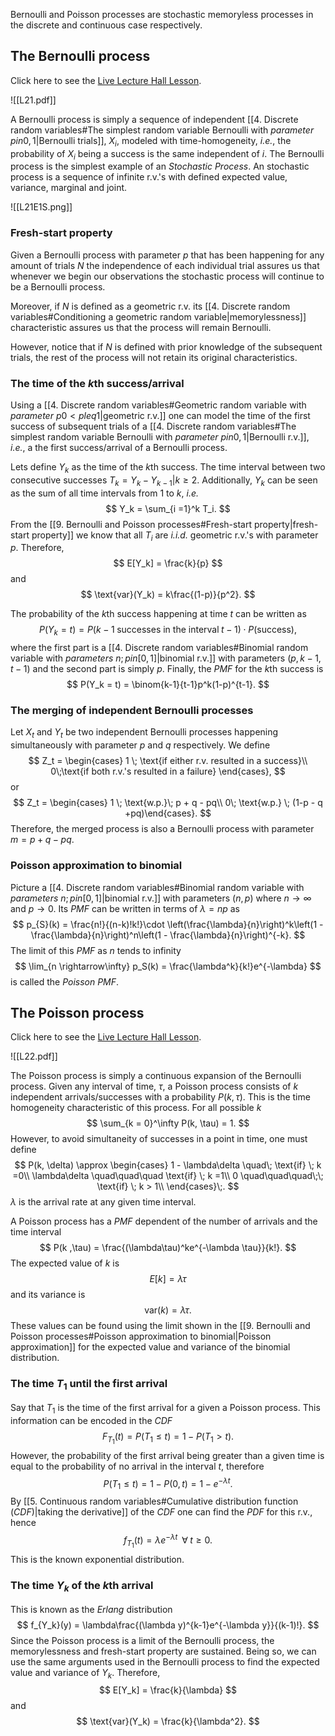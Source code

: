 Bernoulli and Poisson processes are stochastic memoryless processes in the discrete and continuous case respectively.

## The Bernoulli process

Click here to see the [Live Lecture Hall Lesson](https://ocw.mit.edu/courses/6-041-probabilistic-systems-analysis-and-applied-probability-fall-2010/resources/lecture-13-bernoulli-process/).

![[L21.pdf]]

A Bernoulli process is simply a sequence of independent [[4. Discrete random variables#The simplest random variable Bernoulli with *parameter* $p in {0, 1 }$|Bernoulli trials]], $X_i$, modeled with time-homogeneity, *i.e.*, the probability of $X_i$ being a success is the same independent of $i$. 
The Bernoulli process is the simplest example of an *Stochastic Process*. An stochastic process is a sequence of infinite r.v.'s with defined expected value, variance, marginal and joint.


![[L21E1S.png]]

### Fresh-start property

Given a Bernoulli process with parameter $p$ that has been happening for any amount of trials $N$ the independence of each individual trial assures us that whenever we begin our observations the stochastic process will continue to be a Bernoulli process. 

Moreover, if $N$ is defined as a geometric r.v. its [[4. Discrete random variables#Conditioning a geometric random variable|memorylessness]] characteristic assures us that the process will remain Bernoulli.

However, notice that if $N$ is defined with prior knowledge of the subsequent trials, the rest of the process will not retain its original characteristics.

### The time of the $k\text{th}$ success/arrival

Using a [[4. Discrete random variables#Geometric random variable with *parameter* $p 0 < p leq 1$|geometric r.v.]] one can model the time of the first success of subsequent trials of a [[4. Discrete random variables#The simplest random variable Bernoulli with *parameter* $p in {0, 1 }$|Bernoulli r.v.]], *i.e.*, a the first success/arrival of a Bernoulli process. 

Lets define $Y_k$ as the time of the $k\text{th}$ success. The time interval between two consecutive successes $T_k = Y_k - Y_{k-1} | k \geq 2$. Additionally, $Y_k$ can be seen as the sum of all time intervals from $1$ to $k$, *i.e.*
$$
Y_k = \sum_{i =1}^k T_i.
$$
From the [[9. Bernoulli and Poisson processes#Fresh-start property|fresh-start property]] we know that all $T_i$ are *i.i.d.* geometric r.v.'s with parameter $p$. Therefore,
$$
E[Y_k] = \frac{k}{p}
$$
and
$$
\text{var}(Y_k) = k\frac{(1-p)}{p^2}.
$$

The probability of the $k\text{th}$ success happening at time $t$ can be written as 
$$
P(Y_k = t) = P(k-1 \; \text{successes in the interval} \; t-1)\cdot P(\text{success}),
$$
where the first part is a [[4. Discrete random variables#Binomial random variable with *parameters* $n; p in [0, 1]$|binomial r.v.]] with parameters $(p, k-1, t-1)$ and the second part is simply $p$. Finally, the *PMF* for the $k\text{th}$ success is
$$
P(Y_k = t) = \binom{k-1}{t-1}p^k(1-p)^{t-1}.
$$
### The merging of independent Bernoulli processes

Let $X_t$ and $Y_t$ be two independent Bernoulli processes happening simultaneously with parameter $p$ and $q$ respectively. We define
$$
Z_t = \begin{cases}
	1 \; \text{if either r.v. resulted in a success}\\ 0\;\text{if both r.v.'s resulted in a failure}
\end{cases},
$$
or
$$
Z_t = \begin{cases}
	1 \; \text{w.p.}\; p + q - pq\\ 0\; \text{w.p.} \; (1-p - q +pq)\end{cases}.
$$
Therefore, the merged process is also a Bernoulli process with parameter $m = p + q -pq$.

### Poisson approximation to binomial

Picture a [[4. Discrete random variables#Binomial random variable with *parameters* $n; p in [0, 1]$|binomial r.v.]] with parameters $(n ,p)$ where $n \rightarrow \infty$ and $p \rightarrow 0$. Its *PMF* can be written in terms of $\lambda = np$ as
$$
p_{S}(k) = \frac{n!}{(n-k)!k!}\cdot \left(\frac{\lambda}{n}\right)^k\left(1 - \frac{\lambda}{n}\right)^n\left(1 - \frac{\lambda}{n}\right)^{-k}.
$$
The limit of this *PMF* as $n$ tends to infinity
$$
\lim_{n \rightarrow\infty} p_S(k) = \frac{\lambda^k}{k!}e^{-\lambda}
$$
is called the *Poisson PMF*.

## The Poisson process

Click here to see the [Live Lecture Hall Lesson](https://ocw.mit.edu/courses/6-041-probabilistic-systems-analysis-and-applied-probability-fall-2010/resources/lecture-14-poisson-process-i/).

![[L22.pdf]]

The Poisson process is simply a continuous expansion of the Bernoulli process. Given any interval of time, $\tau$, a Poisson process consists of $k$ independent arrivals/successes with a probability $P(k , \tau)$. This is the time homogeneity characteristic of this process. For all possible $k$
$$
\sum_{k = 0}^\infty P(k, \tau) = 1.
$$
However, to avoid simultaneity of successes in a point in time, one must define
$$
P(k, \delta) \approx \begin{cases}
	1 - \lambda\delta \quad\; \text{if} \; k =0\\
	\lambda\delta \quad\quad\quad \text{if} \; k =1\\
	0 \quad\quad\quad\;\; \text{if} \; k > 1\\
\end{cases}\;.
$$
$\lambda$ is the arrival rate at any given time interval.

A Poisson process has a *PMF* dependent of the number of arrivals and the time interval
$$
P(k ,\tau) = \frac{(\lambda\tau)^ke^{-\lambda \tau}}{k!}.
$$
The expected value of $k$ is
$$
E[k] = \lambda \tau
$$
and its variance is
$$
\text{var}(k) = \lambda \tau.
$$
These values can be found using the limit shown in the [[9. Bernoulli and Poisson processes#Poisson approximation to binomial|Poisson approximation]] for the expected value and variance of the binomial distribution.

### The time $T_1$ until the first arrival

Say that $T_1$ is the time of the first arrival for a given a Poisson process. This information can be encoded in the *CDF*
$$
F_{T_1}(t) = P(T_1 \leq t) = 1 - P(T_1 > t).
$$
However, the probability of the first arrival being greater than a given time is equal to the probability of no arrival in the interval $t$, therefore
$$
P(T_1 \leq t) = 1 - P(0, t) = 1 - e^{-\lambda t}.
$$
By [[5. Continuous random variables#Cumulative distribution function (*CDF*)|taking the derivative]] of the *CDF* one can find the *PDF* for this r.v., hence
$$
f_{T_1}(t) = \lambda e^{-\lambda t} \;\; \forall \; t\geq 0.
$$
This is the known exponential distribution.

### The time $Y_k$ of the $k\text{th}$ arrival

This is known as the *Erlang* distribution
$$
f_{Y_k}(y) = \lambda\frac{(\lambda y)^{k-1}e^{-\lambda y}}{(k-1)!}.
$$
Since the Poisson process is a limit of the Bernoulli process, the memorylessness and fresh-start property are sustained. Being so, we can use the same arguments used in the Bernoulli process to find the expected value and variance of $Y_k$. 
Therefore,
$$
E[Y_k] = \frac{k}{\lambda}
$$
and
$$
\text{var}(Y_k) = \frac{k}{\lambda^2}.
$$